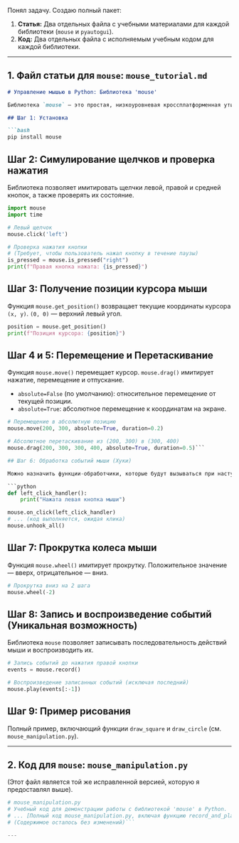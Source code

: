 Понял задачу. Создаю полный пакет:
1.  **Статья:** Два отдельных файла с учебными материалами для каждой библиотеки (`mouse` и `pyautogui`).
2.  **Код:** Два отдельных файла с исполняемым учебным кодом для каждой библиотеки.

---

## 1. Файл статьи для `mouse`: `mouse_tutorial.md`

```markdown
# Управление мышью в Python: Библиотека 'mouse'

Библиотека `mouse` — это простая, низкоуровневая кроссплатформенная утилита, предназначенная для имитации и записи событий мыши. Она идеально подходит для записи и воспроизведения последовательностей действий.

## Шаг 1: Установка

```bash
pip install mouse
```

## Шаг 2: Симулирование щелчков и проверка нажатия

Библиотека позволяет имитировать щелчки левой, правой и средней кнопок, а также проверять их состояние.

```python
import mouse
import time

# Левый щелчок
mouse.click('left')

# Проверка нажатия кнопки
# (Требует, чтобы пользователь нажал кнопку в течение паузы)
is_pressed = mouse.is_pressed("right")
print(f"Правая кнопка нажата: {is_pressed}")
```

## Шаг 3: Получение позиции курсора мыши

Функция `mouse.get_position()` возвращает текущие координаты курсора `(x, y)`. `(0, 0)` — верхний левый угол.

```python
position = mouse.get_position()
print(f"Позиция курсора: {position}")
```

## Шаг 4 и 5: Перемещение и Перетаскивание

Функция `mouse.move()` перемещает курсор. `mouse.drag()` имитирует нажатие, перемещение и отпускание.
- `absolute=False` (по умолчанию): относительное перемещение от текущей позиции.
- `absolute=True`: абсолютное перемещение к координатам на экране.

```python
# Перемещение в абсолютную позицию
mouse.move(200, 300, absolute=True, duration=0.2)

# Абсолютное перетаскивание из (200, 300) в (300, 400)
mouse.drag(200, 300, 300, 400, absolute=True, duration=0.5)```

## Шаг 6: Обработка событий мыши (Хуки)

Можно назначить функции-обработчики, которые будут вызываться при наступлении определенных событий.

```python
def left_click_handler():
    print("Нажата левая кнопка мыши")

mouse.on_click(left_click_handler)
# ... (код выполняется, ожидая клика)
mouse.unhook_all()
```

## Шаг 7: Прокрутка колеса мыши

Функция `mouse.wheel()` имитирует прокрутку. Положительное значение — вверх, отрицательное — вниз.

```python
# Прокрутка вниз на 2 шага
mouse.wheel(-2)
```

## Шаг 8: Запись и воспроизведение событий **(Уникальная возможность)**

Библиотека `mouse` позволяет записывать последовательность действий мыши и воспроизводить их.

```python
# Запись событий до нажатия правой кнопки
events = mouse.record()

# Воспроизведение записанных событий (исключая последний)
mouse.play(events[:-1])
```

## Шаг 9: Пример рисования

Полный пример, включающий функции `draw_square` и `draw_circle` (см. `mouse_manipulation.py`).

---

## 2. Код для `mouse`: `mouse_manipulation.py`

(Этот файл является той же исправленной версией, которую я предоставлял выше).

```python
# mouse_manipulation.py
# Учебный код для демонстрации работы с библиотекой 'mouse' в Python.
# ... [Полный код mouse_manipulation.py, включая функцию record_and_play_events] ...
# (Содержимое осталось без изменений)```

---

